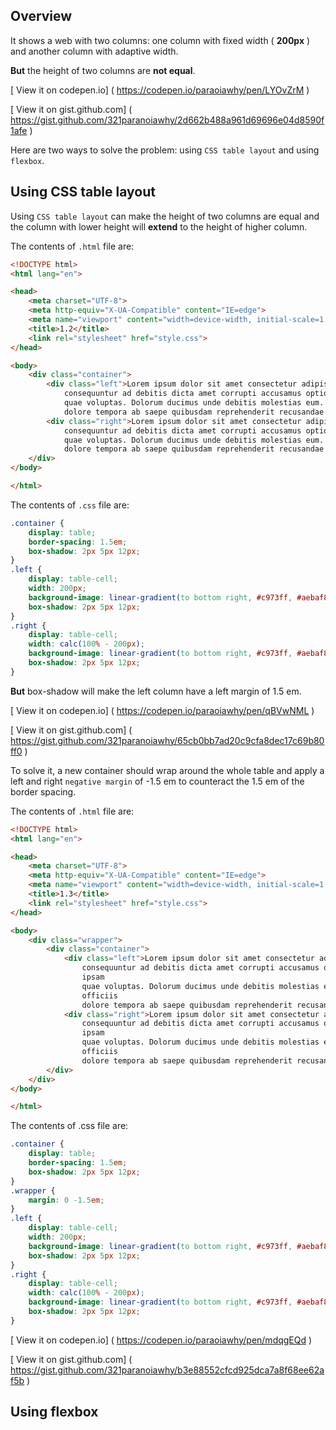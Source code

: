 ## Overview

It shows a web with two columns: one column with fixed width ( __200px__ ) and another column with adaptive width.

__But__ the height of two columns are __not equal__.

[ View it on codepen.io] ( https://codepen.io/paraoiawhy/pen/LYOvZrM )

[ View it on gist.github.com] ( https://gist.github.com/321paranoiawhy/2d662b488a961d69696e04d8590f1afe )

Here are two ways to solve the problem: using `CSS table layout` and using `flexbox`.

## Using __CSS table layout__

Using `CSS table layout` can make the height of two columns are equal and the column with lower height will __extend__ to the height of higher column.

The contents of `.html` file are:

```HTML
<!DOCTYPE html>
<html lang="en">

<head>
    <meta charset="UTF-8">
    <meta http-equiv="X-UA-Compatible" content="IE=edge">
    <meta name="viewport" content="width=device-width, initial-scale=1.0">
    <title>1.2</title>
    <link rel="stylesheet" href="style.css">
</head>

<body>
    <div class="container">
        <div class="left">Lorem ipsum dolor sit amet consectetur adipisicing elit. Doloribus repellendus labore
            consequuntur ad debitis dicta amet corrupti accusamus optio? Sed, aut vel. Voluptatem beatae quo eius ipsam
            quae voluptas. Dolorum ducimus unde debitis molestias eum. Sapiente, dolore quia? Laudantium quas officiis
            dolore tempora ab saepe quibusdam reprehenderit recusandae adipisci similique.</div>
        <div class="right">Lorem ipsum dolor sit amet consectetur adipisicing elit. Doloribus repellendus labore
            consequuntur ad debitis dicta amet corrupti accusamus optio? Sed, aut vel. Voluptatem beatae quo eius ipsam
            quae voluptas. Dolorum ducimus unde debitis molestias eum. Sapiente, dolore quia? Laudantium quas officiis
            dolore tempora ab saepe quibusdam reprehenderit recusandae adipisci similique.</div>
    </div>
</body>

</html>
```

The contents of `.css` file are:

```CSS
.container {
    display: table;
    border-spacing: 1.5em;
    box-shadow: 2px 5px 12px;
}
.left {
    display: table-cell;
    width: 200px;
    background-image: linear-gradient(to bottom right, #c973ff, #aebaf8);
    box-shadow: 2px 5px 12px;
}
.right {
    display: table-cell;
    width: calc(100% - 200px);
    background-image: linear-gradient(to bottom right, #c973ff, #aebaf8);
    box-shadow: 2px 5px 12px;
}
```

__But__ box-shadow will make the left column have a left margin of 1.5 em.

[ View it on codepen.io] ( https://codepen.io/paraoiawhy/pen/qBVwNML )

[ View it on gist.github.com] ( https://gist.github.com/321paranoiawhy/65cb0bb7ad20c9cfa8dec17c69b80ff0 )

To solve it, a new container should wrap around the whole table and apply a left and right `negative margin` of -1.5 em to counteract the 1.5 em of the border spacing.

The contents of `.html` file are:

```HTML
<!DOCTYPE html>
<html lang="en">

<head>
    <meta charset="UTF-8">
    <meta http-equiv="X-UA-Compatible" content="IE=edge">
    <meta name="viewport" content="width=device-width, initial-scale=1.0">
    <title>1.3</title>
    <link rel="stylesheet" href="style.css">
</head>

<body>
    <div class="wrapper">
        <div class="container">
            <div class="left">Lorem ipsum dolor sit amet consectetur adipisicing elit. Doloribus repellendus labore
                consequuntur ad debitis dicta amet corrupti accusamus optio? Sed, aut vel. Voluptatem beatae quo eius
                ipsam
                quae voluptas. Dolorum ducimus unde debitis molestias eum. Sapiente, dolore quia? Laudantium quas
                officiis
                dolore tempora ab saepe quibusdam reprehenderit recusandae adipisci similique.</div>
            <div class="right">Lorem ipsum dolor sit amet consectetur adipisicing elit. Doloribus repellendus labore
                consequuntur ad debitis dicta amet corrupti accusamus optio? Sed, aut vel. Voluptatem beatae quo eius
                ipsam
                quae voluptas. Dolorum ducimus unde debitis molestias eum. Sapiente, dolore quia? Laudantium quas
                officiis
                dolore tempora ab saepe quibusdam reprehenderit recusandae adipisci similique.</div>
        </div>
    </div>
</body>

</html>
```

The contents of .css file are:

```CSS
.container {
    display: table;
    border-spacing: 1.5em;
    box-shadow: 2px 5px 12px;
}
.wrapper {
    margin: 0 -1.5em;
}
.left {
    display: table-cell;
    width: 200px;
    background-image: linear-gradient(to bottom right, #c973ff, #aebaf8);
    box-shadow: 2px 5px 12px;
}
.right {
    display: table-cell;
    width: calc(100% - 200px);
    background-image: linear-gradient(to bottom right, #c973ff, #aebaf8);
    box-shadow: 2px 5px 12px;
}
```

[ View it on codepen.io] ( https://codepen.io/paraoiawhy/pen/mdqgEQd )

[ View it on gist.github.com] ( https://gist.github.com/321paranoiawhy/b3e88552cfcd925dca7a8f68ee62af5b )

## Using flexbox

